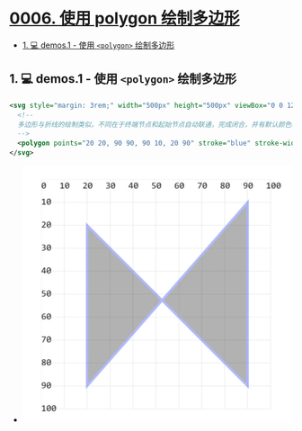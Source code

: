 # [0006. 使用 polygon 绘制多边形](https://github.com/Tdahuyou/svg/tree/main/0006.%20%E4%BD%BF%E7%94%A8%20polygon%20%E7%BB%98%E5%88%B6%E5%A4%9A%E8%BE%B9%E5%BD%A2)

<!-- region:toc -->
- [1. 💻 demos.1 - 使用 `<polygon>` 绘制多边形](#1--demos1---使用-polygon-绘制多边形)
<!-- endregion:toc -->
 
## 1. 💻 demos.1 - 使用 `<polygon>` 绘制多边形

```xml
<svg style="margin: 3rem;" width="500px" height="500px" viewBox="0 0 120 120" xmlns="http://www.w3.org/2000/svg">
  <!--
  多边形与折线的绘制类似，不同在于终端节点和起始节点自动联通，完成闭合，并有默认颜色填充。
  -->
  <polygon points="20 20, 90 90, 90 10, 20 90" stroke="blue" stroke-width="1" opacity=".3" />
</svg>
```

- ![](assets/2024-12-09-16-48-51.png)